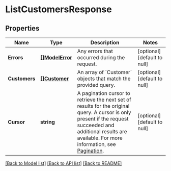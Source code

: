 # ListCustomersResponse

## Properties

 Name          | Type                          | Description                                                                                                                                                                                                                                                                                       | Notes                        
---------------|-------------------------------|---------------------------------------------------------------------------------------------------------------------------------------------------------------------------------------------------------------------------------------------------------------------------------------------------|------------------------------
 **Errors**    | [**[]ModelError**](Error.md)  | Any errors that occurred during the request.                                                                                                                                                                                                                                                      | [optional] [default to null] 
 **Customers** | [**[]Customer**](Customer.md) | An array of &#x60;Customer&#x60; objects that match the provided query.                                                                                                                                                                                                                           | [optional] [default to null] 
 **Cursor**    | **string**                    | A pagination cursor to retrieve the next set of results for the original query. A cursor is only present if the request succeeded and additional results are available.  For more information, see [Pagination](https://developer.squareup.com/docs/build-basics/common-api-patterns/pagination). | [optional] [default to null] 

[[Back to Model list]](../README.md#documentation-for-models) [[Back to API list]](../README.md#documentation-for-api-endpoints) [[Back to README]](../README.md)

